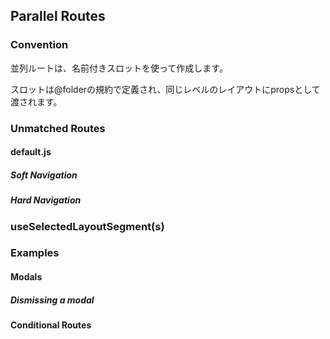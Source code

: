 ## Parallel Routes

### Convention

並列ルートは、名前付きスロットを使って作成します。

スロットは@folderの規約で定義され、同じレベルのレイアウトにpropsとして渡されます。
### Unmatched Routes
#### default.js
##### Soft Navigation
##### Hard Navigation
### useSelectedLayoutSegment(s)
### Examples
#### Modals
##### Dismissing a modal
#### Conditional Routes



